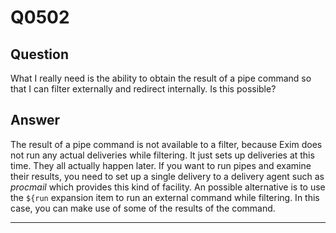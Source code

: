 Q0502
=====

Question
--------

What I really need is the ability to obtain the result of a pipe command
so that I can filter externally and redirect internally. Is this
possible?

Answer
------

The result of a pipe command is not available to a filter, because Exim
does not run any actual deliveries while filtering. It just sets up
deliveries at this time. They all actually happen later. If you want to
run pipes and examine their results, you need to set up a single
delivery to a delivery agent such as *procmail* which provides this kind
of facility. An possible alternative is to use the `${run` expansion
item to run an external command while filtering. In this case, you can
make use of some of the results of the command.

* * * * *
